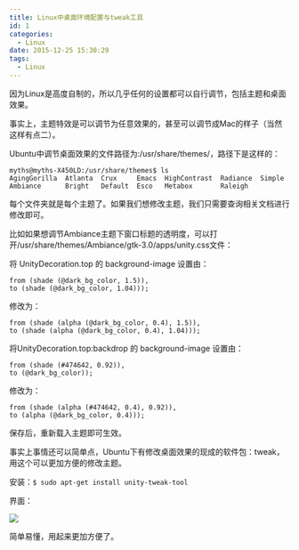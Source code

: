 ```yaml
---
title: Linux中桌面环境配置与tweak工具
id: 1
categories:
  - Linux
date: 2015-12-25 15:30:29
tags:
  - Linux
---
```


因为Linux是高度自制的，所以几乎任何的设置都可以自行调节，包括主题和桌面效果。

事实上，主题特效是可以调节为任意效果的，甚至可以调节成Mac的样子（当然这样有点二）。

Ubuntu中调节桌面效果的文件路径为:/usr/share/themes/，路径下是这样的：
```
myths@myths-X450LD:/usr/share/themes$ ls
AgingGorilla  Atlanta  Crux     Emacs  HighContrast  Radiance  Simple
Ambiance      Bright   Default  Esco   Metabox       Raleigh
```
每个文件夹就是每个主题了。如果我们想修改主题，我们只需要查询相关文档进行修改即可。

比如如果想调节Ambiance主题下窗口标题的透明度，可以打开/usr/share/themes/Ambiance/gtk-3.0/apps/unity.css文件：

将 UnityDecoration.top 的 background-image 设置由：
```
from (shade (@dark_bg_color, 1.5)),
to (shade (@dark_bg_color, 1.04)));
```
修改为：
```
from (shade (alpha (@dark_bg_color, 0.4), 1.5)),
to (shade (alpha (@dark_bg_color, 0.4), 1.04)));
```
将UnityDecoration.top:backdrop 的 background-image 设置由：
```
from (shade (#474642, 0.92)),
to (@dark_bg_color));
```
修改为：
```
from (shade (alpha (#474642, 0.4), 0.92)),
to (alpha (@dark_bg_color, 0.4)));
```
保存后，重新载入主题即可生效。


事实上事情还可以简单点，Ubuntu下有修改桌面效果的现成的软件包：tweak，用这个可以更加方便的修改主题。

安装：`$ sudo apt-get install unity-tweak-tool`

界面：

![](/images/2015/12/25/1/1.png)

简单易懂，用起来更加方便了。